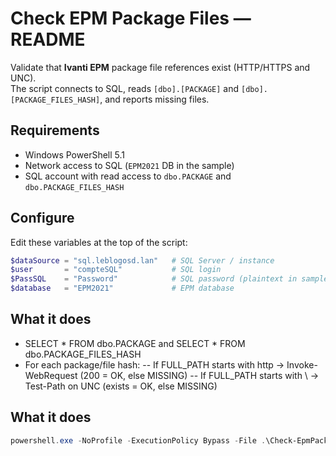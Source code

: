 # Check EPM Package Files — README

Validate that **Ivanti EPM** package file references exist (HTTP/HTTPS and UNC).  
The script connects to SQL, reads `[dbo].[PACKAGE]` and `[dbo].[PACKAGE_FILES_HASH]`, and reports missing files.

## Requirements
- Windows PowerShell 5.1
- Network access to SQL (`EPM2021` DB in the sample)
- SQL account with read access to `dbo.PACKAGE` and `dbo.PACKAGE_FILES_HASH`

## Configure
Edit these variables at the top of the script:
```powershell
$dataSource = "sql.leblogosd.lan"   # SQL Server / instance
$user       = "compteSQL"           # SQL login
$PassSQL    = "Password"            # SQL password (plaintext in sample)
$database   = "EPM2021"             # EPM database
```
## What it does
- SELECT * FROM dbo.PACKAGE and SELECT * FROM dbo.PACKAGE_FILES_HASH
- For each package/file hash:
-- If FULL_PATH starts with http → Invoke-WebRequest (200 = OK, else MISSING)
-- If FULL_PATH starts with \\ → Test-Path on UNC (exists = OK, else MISSING)

## What it does
```powershell
powershell.exe -NoProfile -ExecutionPolicy Bypass -File .\Check-EpmPackageFiles.ps1
```